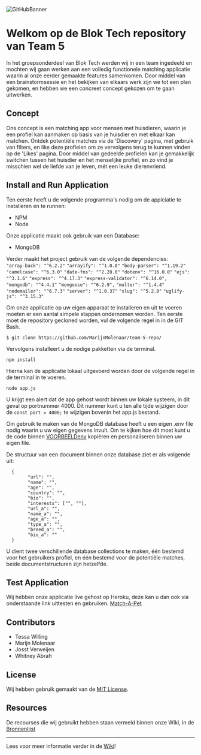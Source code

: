 ![GitHubBanner](https://user-images.githubusercontent.com/82580473/161424397-6d48798d-18b4-460d-9287-2aebd92b0948.png)
# Welkom op de Blok Tech repository van Team 5

In het groepsonderdeel van Blok Tech werden wij in een team ingedeeld en mochten wij gaan werken aan een volledig functionele matching applicatie waarin al onze eerder gemaakte features samenkomen. Door middel van een brainstormsessie en het bekijken van elkaars werk zijn we tot een plan gekomen, en hebben we een concreet concept gekozen om te gaan uitwerken.

## Concept
Ons concept is een matching app voor mensen met huisdieren, waarin je een profiel kan aanmaken op basis van je huisdier en met elkaar kan matchen. Ontdek potentiële matches via de 'Discovery' pagina, met gebruik van filters, en like deze profielen om ze vervolgens terug te kunnen vinden op de 'Likes' pagina. Door middel van gedeelde profielen kan je gemakkelijk switchen tussen het huisdier en het menselijke profiel, en zo vind je misschien wel de liefde van je leven, mét een leuke dierenvriend. 

## Install and Run Application
Ten eerste heeft u de volgende programma's nodig om de applciatie te installeren en te runnen:
- NPM
- Node

Onze applicatie maakt ook gebruik van een Database:
- MongoDB

Verder maakt het project gebruik van de volgende dependencies:\
`"array-back": "^6.2.2"`
    `"arrayify": "^1.0.0"`
    `"body-parser": "^1.19.2"`
    `"camelcase": "^6.3.0"`
    `"date-fns": "^2.28.0"`
    `"dotenv": "^16.0.0"`
    `"ejs": "^3.1.6"`
    `"express": "^4.17.3"`
    `"express-validator": "^6.14.0",`
    `"mongodb": "^4.4.1"`
    `"mongoose": "^6.2.9",`
    `"multer": "^1.4.4"`
    `"nodemailer": "^6.7.3"`
    `"server": "^1.0.37"`
    `"slug": "^5.2.0"`
    `"uglify-js": "^3.15.3"`

Om onze applicatie op uw eigen apparaat te installeren en uit te voeren moeten er een aantal simpele stappen ondernomen worden. Ten eerste moet de repository gecloned worden, vul de volgende regel in in de GIT Bash.
```
$ git clone https://github.com/MarijnMolenaar/team-5-repo/
```
Vervolgens installeert u de nodige pakketten via de terminal.
```
npm install
```
Hierna kan de applicatie lokaal uitgevoerd worden door de volgende regel in de terminal in te voeren.
```
node app.js
```
U krijgt een alert dat de app gehost wordt binnen uw lokale systeem, in dit geval op portnummer 4000. Dit nummer kunt u ten alle tijde wijzigen door de `const port = 4000;` te wijzigen bovenin het app.js bestand.

Om gebruik te maken van de MongoDB database heeft u een eigen .env file nodig waarin u uw eigen gegevens invult. Om te kijken hoe dit moet kunt u de code binnen [VOORBEELDenv](https://github.com/MarijnMolenaar/team-5-repo/blob/main/VOORBEELDenv) kopiëren en personaliseren binnen uw eigen file.

De structuur van een document binnen onze database ziet er als volgende uit:
```
  {
        "url": "",
        "name": "",
        "age": "",
        "country": "",
        "bio": "",
        "interests": ["", ""],
        "url_a": "",
        "name_a": "",
        "age_a": "",
        "type_a": "",
        "breed_a": "",
        "bio_a": ""
  }
```
U dient twee verschillende database collections te maken, één bestemd voor het gebruikers profiel, en één bestemd voor de potentiële matches, beide documentstructuren zijn hetzelfde.

## Test Application
Wij hebben onze applicatie live gehost op Heroku, deze kan u dan ook via onderstaande link uittesten en gebruiken.
[Match-A-Pet](https://match-a-pet-app.herokuapp.com/)

## Contributors  
* Tessa Willing 
* Marijn Molenaar 
* Josst Verweijen 
* Whitney Abrah 

## License
Wij hebben gebruik gemaakt van de [MIT License](https://github.com/Joosiii/BlokTech/blob/master/LICENSE).

## Resources
De recourses die wij gebruikt hebben staan vermeld binnen onze Wiki, in de [Bronnenlijst](https://github.com/MarijnMolenaar/team-5-repo/wiki/Bronnen-en-resources)

----------------------
Lees voor meer informatie verder in de [Wiki](https://github.com/Joosiii/BlokTech/wiki)!





